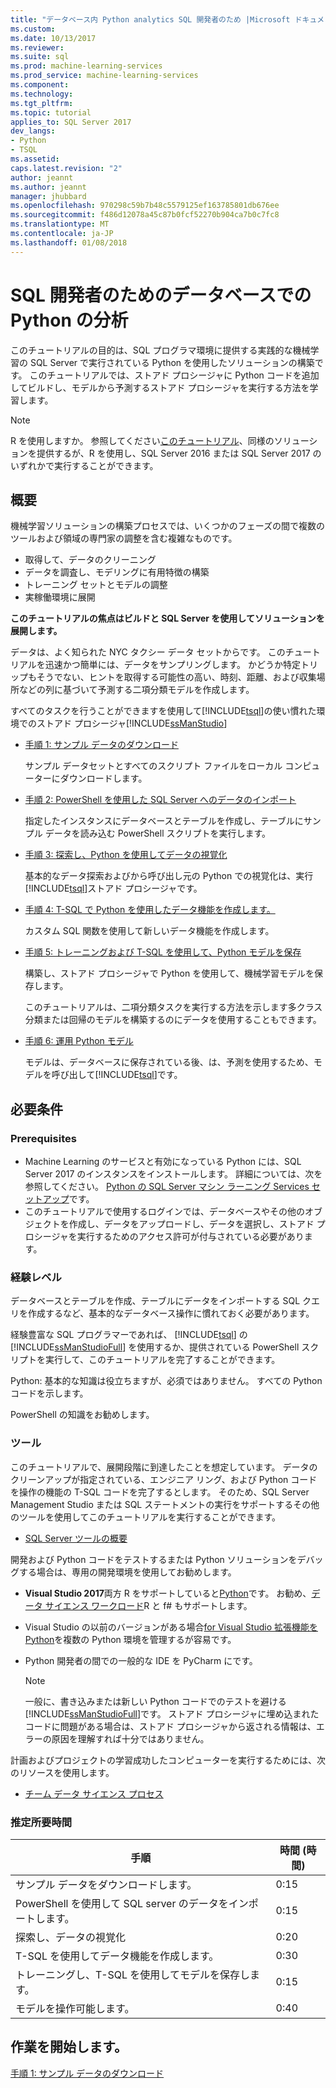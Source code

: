 ```yaml
---
title: "データベース内 Python analytics SQL 開発者のため |Microsoft ドキュメント"
ms.custom: 
ms.date: 10/13/2017
ms.reviewer: 
ms.suite: sql
ms.prod: machine-learning-services
ms.prod_service: machine-learning-services
ms.component: 
ms.technology: 
ms.tgt_pltfrm: 
ms.topic: tutorial
applies_to: SQL Server 2017
dev_langs:
- Python
- TSQL
ms.assetid: 
caps.latest.revision: "2"
author: jeannt
ms.author: jeannt
manager: jhubbard
ms.openlocfilehash: 970298c59b7b48c5579125ef163785801db676ee
ms.sourcegitcommit: f486d12078a45c87b0fcf52270b904ca7b0c7fc8
ms.translationtype: MT
ms.contentlocale: ja-JP
ms.lasthandoff: 01/08/2018
---
```

# <a name="in-database-python-analytics-for-sql-developers"></a>SQL 開発者のためのデータベースでの Python の分析

このチュートリアルの目的は、SQL プログラマ環境に提供する実践的な機械学習の SQL Server で実行されている Python を使用したソリューションの構築です。 このチュートリアルでは、ストアド プロシージャに Python コードを追加してビルドし、モデルから予測するストアド プロシージャを実行する方法を学習します。

> [!NOTE]
> R を使用しますか。 参照してください[このチュートリアル](sqldev-in-database-r-for-sql-developers.md)、同様のソリューションを提供するが、R を使用し、SQL Server 2016 または SQL Server 2017 のいずれかで実行することができます。

## <a name="overview"></a>概要

機械学習ソリューションの構築プロセスでは、いくつかのフェーズの間で複数のツールおよび領域の専門家の調整を含む複雑なものです。

+ 取得して、データのクリーニング
+ データを調査し、モデリングに有用特徴の構築
+ トレーニング セットとモデルの調整
+ 実稼働環境に展開

**このチュートリアルの焦点はビルドと SQL Server を使用してソリューションを展開します。**

データは、よく知られた NYC タクシー データ セットからです。 このチュートリアルを迅速かつ簡単には、データをサンプリングします。 かどうか特定トリップもそうでない、ヒントを取得する可能性の高い、時刻、距離、および収集場所などの列に基づいて予測する二項分類モデルを作成します。

すべてのタスクを行うことができますを使用して[!INCLUDE[tsql](../../includes/tsql-md.md)]の使い慣れた環境でのストアド プロシージャ[!INCLUDE[ssManStudio](../../includes/ssmanstudio-md.md)]

- [手順 1: サンプル データのダウンロード](sqldev-py1-download-the-sample-data.md)

    サンプル データセットとすべてのスクリプト ファイルをローカル コンピューターにダウンロードします。

- [手順 2: PowerShell を使用した SQL Server へのデータのインポート](sqldev-py2-import-data-to-sql-server-using-powershell.md)

    指定したインスタンスにデータベースとテーブルを作成し、テーブルにサンプル データを読み込む PowerShell スクリプトを実行します。

- [手順 3: 探索し、Python を使用してデータの視覚化](sqldev-py3-explore-and-visualize-the-data.md)

    基本的なデータ探索およびから呼び出し元の Python での視覚化は、実行[!INCLUDE[tsql](../../includes/tsql-md.md)]ストアド プロシージャです。

- [手順 4: T-SQL で Python を使用したデータ機能を作成します。](sqldev-py5-train-and-save-a-model-using-t-sql.md)

    カスタム SQL 関数を使用して新しいデータ機能を作成します。
  
- [手順 5: トレーニングおよび T-SQL を使用して、Python モデルを保存](sqldev-py5-train-and-save-a-model-using-t-sql.md)

    構築し、ストアド プロシージャで Python を使用して、機械学習モデルを保存します。
  
    このチュートリアルは、二項分類タスクを実行する方法を示します多クラス分類または回帰のモデルを構築するのにデータを使用することもできます。

  
-  [手順 6: 運用 Python モデル](sqldev-py6-operationalize-the-model.md)

    モデルは、データベースに保存されている後、は、予測を使用するため、モデルを呼び出して[!INCLUDE[tsql](../../includes/tsql-md.md)]です。

## <a name="requirements"></a>必要条件

### <a name="prerequisites"></a>Prerequisites

+ Machine Learning のサービスと有効になっている Python には、SQL Server 2017 のインスタンスをインストールします。 詳細については、次を参照してください。 [Python の SQL Server マシン ラーニング Services セットアップ](../python/setup-python-machine-learning-services.md)です。
+ このチュートリアルで使用するログインでは、データベースやその他のオブジェクトを作成し、データをアップロードし、データを選択し、ストアド プロシージャを実行するためのアクセス許可が付与されている必要があります。

### <a name="experience-level"></a>経験レベル

データベースとテーブルを作成、テーブルにデータをインポートする SQL クエリを作成するなど、基本的なデータベース操作に慣れておく必要があります。

経験豊富な SQL プログラマーであれば、 [!INCLUDE[tsql](../../includes/tsql-md.md)] の [!INCLUDE[ssManStudioFull](../../includes/ssmanstudiofull-md.md)] を使用するか、提供されている PowerShell スクリプトを実行して、このチュートリアルを完了することができます。

Python: 基本的な知識は役立ちますが、必須ではありません。 すべての Python コードを示します。

PowerShell の知識をお勧めします。

### <a name="tools"></a>ツール

このチュートリアルで、展開段階に到達したことを想定しています。 データのクリーンアップが指定されている、エンジニア リング、および Python コードを操作の機能の T-SQL コードを完了するとします。 そのため、SQL Server Management Studio または SQL ステートメントの実行をサポートするその他のツールを使用してこのチュートリアルを実行することができます。

+ [SQL Server ツールの概要](https://docs.microsoft.com/sql/tools/overview-sql-tools) 

開発および Python コードをテストするまたは Python ソリューションをデバッグする場合は、専用の開発環境を使用してお勧めします。

+ **Visual Studio 2017**両方 R をサポートしていると[Python](https://blogs.msdn.microsoft.com/visualstudio/2017/05/12/a-lap-around-python-in-visual-studio-2017/)です。 お勧め、[データ サイエンス ワークロード](https://blogs.msdn.microsoft.com/visualstudio/2016/11/18/data-science-workloads-in-visual-studio-2017-rc/)R と f# もサポートします。
+ Visual Studio の以前のバージョンがある場合[for Visual Studio 拡張機能を Python](https://docs.microsoft.com/visualstudio/python/python-in-visual-studio)を複数の Python 環境を管理するが容易です。
+ Python 開発者の間での一般的な IDE を PyCharm にです。

    > [!NOTE]
    > 一般に、書き込みまたは新しい Python コードでのテストを避ける[!INCLUDE[ssManStudioFull](../../includes/ssmanstudiofull-md.md)]です。 ストアド プロシージャに埋め込まれたコードに問題がある場合は、ストアド プロシージャから返される情報は、エラーの原因を理解すれば十分ではありません。

計画およびプロジェクトの学習成功したコンピューターを実行するためには、次のリソースを使用します。

+ [チーム データ サイエンス プロセス](https://docs.microsoft.com/azure/machine-learning/team-data-science-process/overview)

### <a name="estimated-time-required"></a>推定所要時間

|手順| 時間 (時間)|
|----|----|
|サンプル データをダウンロードします。| 0:15|
|PowerShell を使用して SQL server のデータをインポートします。|0:15|
|探索し、データの視覚化|0:20|
|T-SQL を使用してデータ機能を作成します。|0:30|
|トレーニングし、T-SQL を使用してモデルを保存します。|0:15|
|モデルを操作可能します。|0:40|

## <a name="get-started"></a>作業を開始します。

  [手順 1: サンプル データのダウンロード](sqldev-py1-download-the-sample-data.md)
